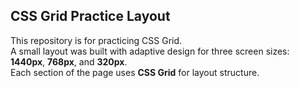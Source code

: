 ## CSS Grid Practice Layout

This repository is for practicing CSS Grid.  
A small layout was built with adaptive design for three screen sizes: **1440px**, **768px**, and **320px**.  
Each section of the page uses **CSS Grid** for layout structure.
